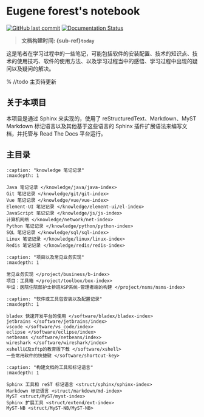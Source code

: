 # Eugene forest's notebook

[![GitHub last commit][github-badge]][github-link]
[![Documentation Status][rtd-badge]][rtd-link]

> **文档构建时间: {sub-ref}`today`**

这是笔者在学习过程中的一些笔记，可能包括软件的安装配置、技术的知识点、技术的使用技巧、软件的使用方法、以及学习过程当中的感悟、学习过程中出现的疑问以及疑问的解决。

% //todo 主页待更新

## 关于本项目

本项目是通过 Sphinx 来实现的，使用了 reStructuredText、Markdown、MyST Markdown 标记语言以及其他基于这些语言的 Sphinx 插件扩展语法来编写文档，并托管与 Read The Docs 平台运行。

## 主目录

```{toctree}
:caption: "knowledge 笔记记录"
:maxdepth: 1

Java 笔记记录 </knowledge/java/java-index>
Git 笔记记录 </knowledge/git/git-index>
Vue 笔记记录 </knowledge/vue/vue-index>
Element-UI 笔记记录 </knowledge/element-ui/el-index>
JavaScript 笔记记录 </knowledge/js/js-index>
计算机网络 </knowledge/network/net-index>
Python 笔记记录 </knowledge/python/python-index>
SQL 笔记记录 </knowledge/sql/sql-index>
Linux 笔记记录 </knowledge/linux/linux-index>
Redis 笔记记录 </knowledge/redis/redis-index>
```

```{toctree}
:caption: "项目以及常见业务实现"
:maxdepth: 1

常见业务实现 </project/business/b-index>
项目：工具箱 </project/toolbox/box-index>
毕设：医院住院部护士排班ASP系统-管理者端的构建 </project/nsms/nsms-index>
```

```{toctree}
:caption: "软件或工具包安装以及配置记录"
:maxdepth: 1

bladex 快速开发平台的使用 </software/bladex/bladex-index>
jetbrains </software/jetbrains/index>
vscode </software/vs_code/index>
eclipse </software/eclipse/index>
netbeans </software/netbeans/index>
wireshark </software/wireshark/index>
xshell以及xftp的教育版下载 </software/xshell>
一些常用软件的快捷键 </software/shortcut-key>
```

```{toctree}
:caption: "构建文档的工具和标记语言"
:maxdepth: 1

Sphinx 工具和 reST 标记语言 <struct/sphinx/sphinx-index>
Markdown 标记语言 <struct/markdown/md-index>
MyST <struct/MyST/myst-index>
Sphinx 扩展工具 <struct/extend/ext-index>
MyST-NB <struct/MyST-NB/MyST-NB>
```

[github-badge]: https://img.shields.io/github/last-commit/Eugene-Forest/NoteBook
[github-link]: https://img.shields.io/github/last-commit/Eugene-Forest/NoteBook
[rtd-badge]: https://readthedocs.org/projects/studynotes/badge/?version=builder-doc
[rtd-link]: https://studynotes.readthedocs.io/zh/builder-doc/?badge=builder-doc
